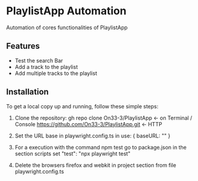 # PlaylistApp Automation

Automation of cores functionalities of PlaylistApp

## Features

- Test the search Bar
- Add a track to the playlist
- Add multiple tracks to the playlist

## Installation

To get a local copy up and running, follow these simple steps:

1. Clone the repository:
   gh repo clone On33-3/PlaylistApp <- on Terminal / Console
   https://github.com/On33-3/PlaylistApp.git <- HTTP

2. Set the URL base in playwright.config.ts in use: { baseURL: "" }

3. For a execution with the command npm test go to package.json in the section scripts set "test": "npx playwright test"

4. Delete the browsers firefox and webkit in project section from file playwright.config.ts